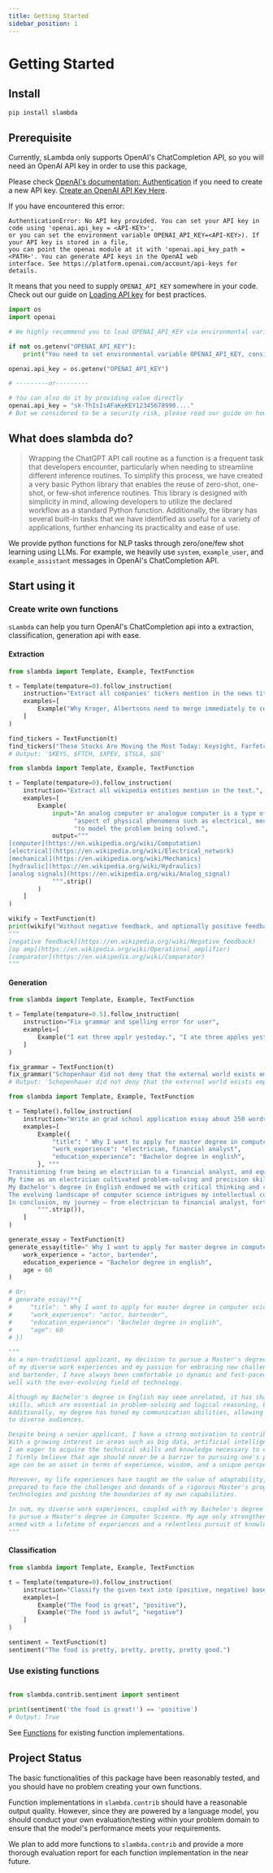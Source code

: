 ```yaml
---
title: Getting Started
sidebar_position: 1
---
```


# Getting Started

## Install

```bash
pip install slambda
```

## Prerequisite

Currently, sLambda only supports OpenAI's ChatCompletion API, so you will need an OpenAI API key in order to use this
package,

Please check [OpenAI's documentation: Authentication](https://platform.openai.com/docs/api-reference/authentication) if
you need to create a new API key.  [Create an OpenAI API Key Here](https://platform.openai.com/account/api-keys).

If you have encountered this error:

```
AuthenticationError: No API key provided. You can set your API key in code using 'openai.api_key = <API-KEY>', 
or you can set the environment variable OPENAI_API_KEY=<API-KEY>). If your API key is stored in a file, 
you can point the openai module at it with 'openai.api_key_path = <PATH>'. You can generate API keys in the OpenAI web 
interface. See https://platform.openai.com/account/api-keys for details.
```

It means that you need to supply `OPENAI_API_KEY` somewhere in your code. Check out our guide
on [Loading API key](/docs/tips/apikey) for best practices.

```python
import os
import openai

# We highly recommend you to load OPENAI_API_KEY via environmental variable 

if not os.getenv("OPENAI_API_KEY"):
    print("You need to set environmental variable OPENAI_API_KEY, consider using dotenv")

openai.api_key = os.getenv("OPENAI_API_KEY")

# ---------or---------

# You can also do it by providing value directly
openai.api_key = "sk-ThIsIsAFaKeKEY12345678990...."
# But we considered to be a security risk, please read our guide on how to load api key for more details. 
```

## What does slambda do?

> Wrapping the ChatGPT API call routine as a function is a frequent task that developers encounter, particularly when
> needing to streamline different inference routines. To simplify this process, we have created a very basic Python
> library that enables the reuse of zero-shot, one-shot, or few-shot inference routines. This library is designed with
> simplicity in mind, allowing developers to utilize the declared workflow as a standard Python function. Additionally,
> the library has several built-in tasks that we have identified as useful for a variety of applications, further
> enhancing its practicality and ease of use.


We provide python functions for NLP tasks through zero/one/few shot learning using LLMs. For example, we heavily
use `system`, `example_user`, and `example_assistant` messages in OpenAI's ChatCompletion API.

## Start using it

### Create write own functions

`sLambda` can help you turn OpenAI's ChatCompletion api into a extraction, classification, generation api with ease.

#### Extraction

```python title="extract stock tikers"
from slambda import Template, Example, TextFunction

t = Template(tempature=0).follow_instruction(
    instruction="Extract all companies' tickers mention in the news title.",
    examples=[
        Example("Why Kroger, Albertsons need to merge immediately to compete with Walmart", "$KR, $ACI")
    ]
)

find_tickers = TextFunction(t)
find_tickers("These Stocks Are Moving the Most Today: Keysight, Farfetch, XPeng, Tesla, Deere, and More")
# Output: '$KEYS, $FTCH, $XPEV, $TSLA, $DE'
```

```python title="wikifier"
from slambda import Template, Example, TextFunction

t = Template(tempature=0).follow_instruction(
    instruction="Extract all wikipedia entities mention in the text.",
    examples=[
        Example(
            input="An analog computer or analogue computer is a type of computer that uses the continuous variation"
                  "aspect of physical phenomena such as electrical, mechanical, or hydraulic quantities (analog signals) "
                  "to model the problem being solved.",
            output="""
[computer](https://en.wikipedia.org/wiki/Computation)
[electrical](https://en.wikipedia.org/wiki/Electrical_network)
[mechanical](https://en.wikipedia.org/wiki/Mechanics)
[hydraulic](https://en.wikipedia.org/wiki/Hydraulics)
[analog signals](https://en.wikipedia.org/wiki/Analog_signal)
            """.strip()
        )
    ]
)

wikify = TextFunction(t)
print(wikify("Without negative feedback, and optionally positive feedback for regeneration, an op amp acts as a comparator."))
"""
[negative feedback](https://en.wikipedia.org/wiki/Negative_feedback)
[op amp](https://en.wikipedia.org/wiki/Operational_amplifier)
[comparator](https://en.wikipedia.org/wiki/Comparator)
"""
```

#### Generation

```python title="Fix Grammar"
from slambda import Template, Example, TextFunction

t = Template(tempature=0.5).follow_instruction(
    instruction="Fix grammar and spelling error for user",
    examples=[
        Example("I eat three applr yesteday.", "I ate three apples yesterday."),
    ]
)

fix_grammar = TextFunction(t)
fix_grammar("Schopenhaur did not deny that the external world exists empiracle, but he followed Kant in claimin' that our knowledge and experiense of the world are always indirekt.")
# Output: 'Schopenhauer did not deny that the external world exists empirically, but he followed Kant in claiming that our knowledge and experience of the world are always indirect.'

```

```python title="Essay"
from slambda import Template, Example, TextFunction

t = Template().follow_instruction(
    instruction="Write an grad school application essay about 250 words using the given information",
    examples=[
        Example({
            "title": " Why I want to apply for master degree in computer science",
            "work_experience": "electrician, financial analyst",
            "education_experience": "Bachelor degree in english",
        }, """
Transitioning from being an electrician to a financial analyst, and equipped with a Bachelor's degree in English, I am driven to undertake a Master's degree in Computer Science. This decision arises from my diverse experiences, revealing the intersecting points between my past and the boundless possibilities of the tech world.
My time as an electrician cultivated problem-solving and precision skills, paralleling the demands of programming. Similarly, my role as a financial analyst exposed me to the potency of data analysis and technology-driven decision-making. Recognizing these common threads, I am keen to meld my existing expertise with the innovation fostered by computer science.
My Bachelor's degree in English endowed me with critical thinking and communication prowess, invaluable assets when navigating interdisciplinary collaborations and explaining intricate technicalities. By pursuing a Master's in Computer Science, I aspire to fuse my linguistic finesse with programming adeptness, enhancing my capacity to innovate and contribute effectively.
The evolving landscape of computer science intrigues my intellectual curiosity, from AI and machine learning to cybersecurity and software engineering. This fervor drives my academic pursuit, aiming to amplify my theoretical knowledge and hands-on skills, positioning me at technology's vanguard.
In conclusion, my journey – from electrician to financial analyst, fortified by a Bachelor's in English – has illuminated the transformative potential of computer science. With a burning desire to challenge and unite my experiences, I am resolute in my commitment to a Master's in Computer Science. This endeavor promises not only personal enrichment but also a chance to meaningfully influence the trajectory of technological advancement.        
        """.strip()),
    ]
)

generate_essay = TextFunction(t)
generate_essay(title=" Why I want to apply for master degree in computer science",
    work_experience = "actor, bartender",
    education_experience = "Bachelor degree in english",
    age = 60
)

# Or: 
# generate_essay(**{
#     "title": " Why I want to apply for master degree in computer science",
#     "work_experience": "actor, bartender",
#     "education_experience": "Bachelor degree in english",
#     "age": 60
# })

"""
As a non-traditional applicant, my decision to pursue a Master's degree in Computer Science stems from a combination
of my diverse work experiences and my passion for embracing new challenges at the age of 60. Having worked as an actor 
and bartender, I have always been comfortable in dynamic and fast-paced environments, traits that align 
well with the ever-evolving field of technology.

Although my Bachelor's degree in English may seem unrelated, it has sharpened my critical thinking and analytical 
skills, which are essential in problem-solving and logical reasoning, both foundational elements in computer science. 
Additionally, my degree has honed my communication abilities, allowing me to effectively convey complex concepts 
to diverse audiences.

Despite being a senior applicant, I have a strong motivation to contribute to the field of computer science. 
With a growing interest in areas such as big data, artificial intelligence, and programming, 
I am eager to acquire the technical skills and knowledge necessary to engage in meaningful research and innovation. 
I firmly believe that age should never be a barrier to pursuing one's passions, and I am determined to prove that 
age can be an asset in terms of experience, wisdom, and a unique perspective.

Moreover, my life experiences have taught me the value of adaptability, resilience, and a growth mindset. I am 
prepared to face the challenges and demands of a rigorous Master's program, fully committed to embracing new 
technologies and pushing the boundaries of my own capabilities.

In sum, my diverse work experiences, coupled with my Bachelor's degree in English, have paved the way for my decision 
to pursue a Master's degree in Computer Science. My age only strengthens my resolve to contribute to the field, 
armed with a lifetime of experiences and a relentless pursuit of knowledge.
"""

```

#### Classification

```python title="Binary sentiment classifier"
from slambda import Template, Example, TextFunction

t = Template(tempature=0).follow_instruction(
    instruction="Classify the given text into (positive, negative) based on sentiment.",
    examples=[
        Example("The food is great", "positive"),
        Example("The food is awful", "negative")
    ]
)

sentiment = TextFunction(t)
sentiment("The food is pretty, pretty, pretty, pretty good.")
```

### Use existing functions

```py

from slambda.contrib.sentiment import sentiment

print(sentiment('the food is great!') == 'positive')
# Output: True
```

See [Functions](/docs/category/functions) for existing function implementations.

## Project Status

The basic functionalities of this package have been reasonably tested, and you should have no problem creating your own
functions.

Function implementations in `slambda.contrib` should have a reasonable output quality. However, since they are powered
by a language model, you should conduct your own evaluation/testing within your problem domain to ensure that the
model's performance meets your requirements.

We plan to add more functions to `slambda.contrib` and provide a more thorough evaluation report for each function
implementation in the near future.